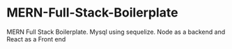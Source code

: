 # MERN-Full-Stack-Boilerplate
MERN Full Stack Boilerplate. Mysql using sequelize. Node as a backend and React as a Front end
